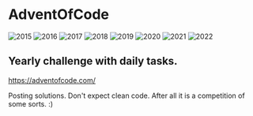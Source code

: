 # AdventOfCode

![2015](https://img.shields.io/badge/2015%20⭐-50-yellow) ![2016](https://img.shields.io/badge/2016%20⭐-20-yellow) ![2017](https://img.shields.io/badge/2017%20⭐-24-yellow) ![2018](https://img.shields.io/badge/2018%20⭐-42-yellow) ![2019](https://img.shields.io/badge/2019%20⭐-13-yellow) ![2020](https://img.shields.io/badge/2020%20⭐-29-yellow) ![2021](https://img.shields.io/badge/2021%20⭐-18-yellow) ![2022](https://img.shields.io/badge/2021%20⭐-18-yellow)

## Yearly challenge with daily tasks.
https://adventofcode.com/

Posting solutions. Don't expect clean code. After all it is a competition of some sorts. :)